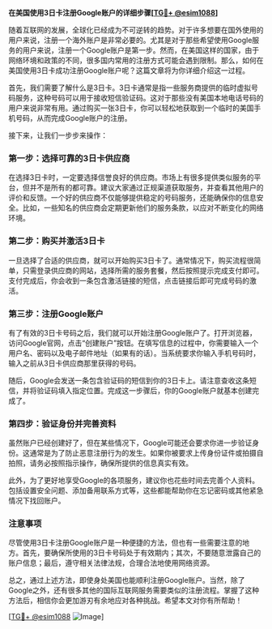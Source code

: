 **在美国使用3日卡注册Google账户的详细步骤[[TG💪+ @esim1088](https://t.me/s/esim1088)]**

随着互联网的发展，全球化已经成为不可逆转的趋势。对于许多想要在国外使用的用户来说，注册一个海外账户是非常必要的。尤其是对于那些希望使用Google服务的用户来说，注册一个Google账户是第一步。然而，在美国这样的国家，由于网络环境和政策的不同，很多国内常用的注册方式可能会遇到限制。那么，如何在美国使用3日卡成功注册Google账户呢？这篇文章将为你详细介绍这一过程。

首先，我们需要了解什么是3日卡。3日卡通常是指一些服务商提供的临时虚拟号码服务，这种号码可以用于接收短信验证码。这对于那些没有美国本地电话号码的用户来说非常有用。通过购买一张3日卡，你可以轻松地获取到一个临时的美国手机号码，从而完成Google账户的注册。

接下来，让我们一步步来操作：

### 第一步：选择可靠的3日卡供应商

在选择3日卡时，一定要选择信誉良好的供应商。市场上有很多提供类似服务的平台，但并不是所有的都可靠。建议大家通过正规渠道获取服务，并查看其他用户的评价和反馈。一个好的供应商不仅能够提供稳定的号码服务，还能确保你的信息安全。比如，一些知名的供应商会定期更新他们的服务条款，以应对不断变化的网络环境。

### 第二步：购买并激活3日卡

一旦选择了合适的供应商，就可以开始购买3日卡了。通常情况下，购买流程很简单，只需登录供应商的网站，选择所需的服务套餐，然后按照提示完成支付即可。支付完成后，你会收到一条包含激活链接的短信，点击链接后即可完成号码的激活。

### 第三步：注册Google账户

有了有效的3日卡号码之后，我们就可以开始注册Google账户了。打开浏览器，访问Google官网，点击“创建账户”按钮。在填写信息的过程中，你需要输入一个用户名、密码以及电子邮件地址（如果有的话）。当系统要求你输入手机号码时，输入之前从3日卡供应商那里获得的号码。

随后，Google会发送一条包含验证码的短信到你的3日卡上。请注意查收这条短信，并将验证码填入指定位置。完成这一步骤后，你的Google账户就基本创建完成了。

### 第四步：验证身份并完善资料

虽然账户已经创建好了，但在某些情况下，Google可能还会要求你进一步验证身份。这通常是为了防止恶意注册行为的发生。如果你被要求上传身份证件或拍摄自拍照，请务必按照指示操作，确保所提供的信息真实有效。

此外，为了更好地享受Google的各项服务，建议你也花些时间去完善个人资料。包括设置安全问题、添加备用联系方式等，这些都能帮助你在忘记密码或其他紧急情况下找回账户。

### 注意事项

尽管使用3日卡注册Google账户是一种便捷的方法，但也有一些需要注意的地方。首先，要确保所使用的3日卡号码处于有效期内；其次，不要随意泄露自己的账户信息；最后，遵守相关法律法规，合理合法地使用网络资源。

总之，通过上述方法，即使身处美国也能顺利注册Google账户。当然，除了Google之外，还有很多其他的国际互联网服务需要类似的注册流程。掌握了这种方法后，相信你会更加游刃有余地应对各种挑战。希望本文对你有所帮助！

[[TG💪+ @esim1088](https://t.me/s/esim1088) ![Image](https://i.postimg.cc/4NQfJmqS/Snipaste-2025-05-13-00-14-12.png)]